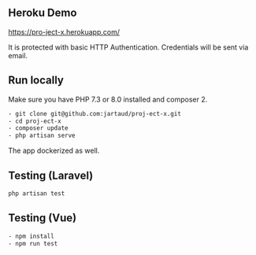 ## Heroku Demo

https://pro-ject-x.herokuapp.com/

It is protected with basic HTTP Authentication. Credentials will be sent via email.


## Run locally

Make sure you have PHP 7.3 or 8.0 installed and composer 2.

```bash
- git clone git@github.com:jartaud/proj-ect-x.git
- cd proj-ect-x
- composer update
- php artisan serve
```

The app dockerized as well.


## Testing (Laravel)

```bash
php artisan test
```


## Testing (Vue)

```bash
- npm install
- npm run test
```